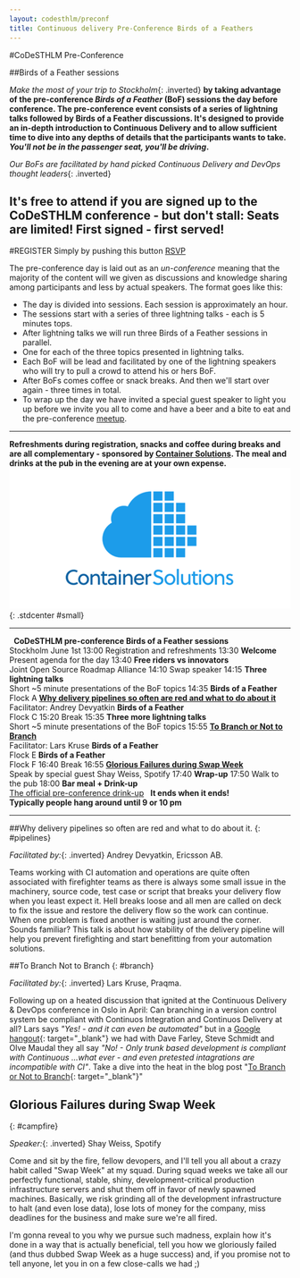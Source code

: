 ```yaml
---
layout: codesthlm/preconf
title: Continuous delivery Pre-Conference Birds of a Feathers
---
```

#CoDeSTHLM Pre-Conference

##Birds of a Feather sessions

_Make the most of your trip to Stockholm_{: .inverted} __by taking advantage of the pre-conference _Birds of a Feather_ (BoF) sessions the day before conference. The pre-conference event consists of a series of lightning talks followed by Birds of a Feather discussions. It's designed to provide an in-depth introduction to Continuous Delivery and to allow sufficient time to dive into any depths of details that the participants wants to take. *You'll not be in the passenger seat, you'll be driving*.__

_Our BoFs are facilitated by hand picked Continuous Delivery and DevOps thought leaders_{: .inverted}

## It's free to attend if you are signed up to the CoDeSTHLM conference - but don't stall: Seats are limited! First signed - first served!

<script>!function(d,s,id){var js,fjs=d.getElementsByTagName(s)[0];if(!d.getElementById(id)){js=d.createElement(s); js.id=id;js.async=true;js.src="https://a248.e.akamai.net/secure.meetupstatic.com/s/script/541522619002077648/api/mu.btns.js?id=mmphh1ifov6ajg4rj7elva95t5";fjs.parentNode.insertBefore(js,fjs);}}(document,"script","mu-bootjs");</script>

#REGISTER
Simply by pushing this button
<a href="http://www.meetup.com/code-u/events/222370140/" data-event="222370140" class="mu-rsvp-btn">RSVP</a>

The pre-conference day is laid out as an _un-conference_ meaning that the majority of the content will we given as discussions and knowledge sharing among participants and less by actual speakers. The format goes like this:

* The day is divided into sessions. Each session is approximately an hour.
* The sessions start with a series of three lightning talks - each is 5 minutes tops.
* After lightning talks we will run three Birds of a Feather sessions in parallel.
* One for each of the three topics presented in lightning talks.
* Each BoF will be lead and facilitated by one of the lightning speakers who will try to pull a crowd to attend his or hers BoF.
* After BoFs comes coffee or snack breaks. And then we'll start over again - three times in total.
* To wrap up the day we have invited a special guest speaker to light you up before we invite you all to come and have a beer and a bite to eat and the pre-conference [meetup](http://www.meetup.com/code-u/events/222344305/).

---
__Refreshments during registration, snacks and coffee during breaks and are all complementary - sponsored by [Container Solutions](/sthlm15/sponsors/container-solutions.html). The meal and drinks at the pub in the evening are at your own expense.__
![Container Solutions](/sponsors/logos/container-solutions_4x2.png){: .stdcenter #small}

---

<agenda>
  <timeslot>
    <start>&nbsp;</start>
    <point class="header">
      <strong>CoDeSTHLM pre-conference Birds of a Feather sessions</strong><br/>
      Stockholm June 1st
    </point>
  </timeslot>

  <timeslot>
    <start>13:00</start>
    <point class="break">Registration and refreshments</point>
  </timeslot>

  <timeslot>
    <start>13:30</start>
    <point><strong>Welcome</strong><br/>Present agenda for the day</point>
  </timeslot>

  <timeslot>
    <start>13:40</start>
    <point>
      <strong>Free riders vs innovators</strong><br/>
      Joint Open Source Roadmap Alliance
    </point>
  </timeslot>

  <timeslot>
    <start>14:10</start>
    <point class="break">
      Swap speaker
    </point>
  </timeslot>

  <!--timeslot>
    <start>&nbsp;</start>
    <point class="header">
      &nbsp;
    </point>
  </timeslot-->

  <timeslot>
    <start>14:15</start>
    <point>
      <strong>Three lightning talks</strong><br/>
      Short ~5 minute presentations of the BoF topics
    </point>
  </timeslot>

  <timeslot>
    <start>14:35</start>
    <point id="three-tracks">
      <strong>Birds of a Feather</strong>
      <br/>Flock A
    </point>
    <point id="three-tracks">
      <strong><a href="#pipelines">Why delivery pipelines so often are red and what to do about it</a></strong>
      <br/>Facilitator: Andrey Devyatkin
    </point>
    <point id="three-tracks">
      <strong>Birds of a Feather</strong>
      <br/>Flock C
    </point>
  </timeslot>

  <timeslot>
    <start>15:20</start>
    <point class="break">
      Break
    </point>
  </timeslot>

  <!--timeslot>
    <start>&nbsp;</start>
    <point class="header">
      &nbsp;
    </point>
  </timeslot-->

  <timeslot>
    <start>15:35</start>
    <point>
      <strong>Three more lightning talks</strong><br/>
      Short ~5 minute presentations of the BoF topics
    </point>
  </timeslot>

  <timeslot>
    <start>15:55</start>
    <point id="three-tracks">
      <strong><a href="#branch">To Branch or Not to Branch</a></strong>
      <br/>Facilitator: Lars Kruse
    </point>
    <point id="three-tracks">
      <strong>Birds of a Feather</strong>
      <br/>Flock E
    </point>
    <point id="three-tracks">
      <strong>Birds of a Feather</strong>
      <br/>Flock F
    </point>
  </timeslot>

  <timeslot>
    <start>16:40</start>
    <point class="break">
      Break
    </point>
  </timeslot>

  <timeslot>
    <start>16:55</start>
    <point>
      <a href="#campfire"><strong>Glorious Failures during Swap Week</strong>
      </a><br/>Speak by special guest Shay Weiss, Spotify
    </point>
  </timeslot>

  <timeslot>
    <start>17:40</start>
    <point>
      <strong>Wrap-up</strong>
    </point>
  </timeslot>

  <timeslot>
    <start>17:50</start>
    <point class="break">Walk to the pub</point>
  </timeslot>

  <timeslot>
    <start>18:00</start>
    <point>
      <strong>Bar meal + Drink-up</strong><br/>
      <a href="http://www.meetup.com/code-u/events/222344305/" target="\_blank">The official pre-conference drink-up</a>
    </point>
  </timeslot>

  <timeslot>
    <start>&nbsp;</start>
    <point class="header">
      <strong>It ends when it ends!<br/>Typically people hang around until 9 or 10 pm</strong>
    </point>
  </timeslot>

</agenda>

---

##Why delivery pipelines so often are red and what to do about it.
{: #pipelines}

_Facilitated by:_{: .inverted} Andrey Devyatkin, Ericsson AB.

Teams working with CI automation and operations are quite often associated with firefighter teams as there is always some small issue in the machinery, source code, test case or script that breaks your delivery flow when you least expect it. Hell breaks loose and all men are called on deck to fix the issue and restore the delivery flow so the work can continue. When one problem is fixed another is waiting just around the corner.  Sounds familiar?
This talk is about how stability of the delivery pipeline will help you prevent firefighting and start benefitting from your automation solutions.

##To Branch Not to Branch
{: #branch}

_Facilitated by:_{: .inverted} Lars Kruse, Praqma.

Following up on a heated discussion that ignited at the Continuous Delivery & DevOps conference in Oslo in April: Can branching in a version control system be compliant with Continuos Integration and Continuos Delivery at all? Lars says _"Yes! - and it can even be automated"_ but in a [Google hangout](https://plus.google.com/u/0/hangouts/onair/watch?hid=hoaevent/c1mbqj6b93o6stcbl2qkdt8udmc&ytl=30yN4hefrt0&wpsrc=yta){: target="\_blank"} we had with Dave Farley, Steve Schmidt and Olve Maudal they all say _"No! - Only trunk based development is compliant with Continuous ...what ever - and even pretested intagrations are incompatible with CI"_. Take a dive into the heat in the blog post "[To Branch or Not to Branch](www.josra.org/blog/to-branch-or-not-to-branch.html){: target="\_blank"}"


## Glorious Failures during Swap Week
{: #campfire}

_Speaker:_{: .inverted} Shay Weiss, Spotify

Come and sit by the fire, fellow devopers, and I'll tell you all about a crazy habit called "Swap Week" at my squad. During squad weeks we take all our perfectly functional, stable, shiny, development-critical production infrastructure servers and shut them off in favor of newly spawned machines. Basically, we risk grinding all of the development infrastructure to halt (and even lose data), lose lots of money for the company, miss deadlines for the business and make sure we're all fired.

I'm gonna reveal to you why we pursue such madness, explain how it's done in a way that is actually beneficial, tell you how we gloriously failed (and thus dubbed Swap Week as a huge success) and, if you promise not to tell anyone, let you in on a few close-calls we had ;)
